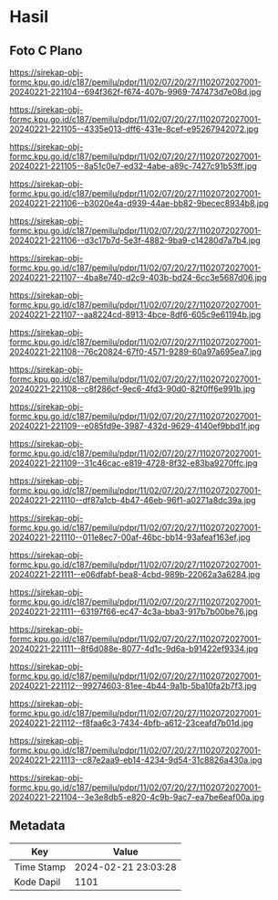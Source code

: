# Hasil

## Foto C Plano

https://sirekap-obj-formc.kpu.go.id/c187/pemilu/pdpr/11/02/07/20/27/1102072027001-20240221-221104--694f362f-f674-407b-9969-747473d7e08d.jpg

https://sirekap-obj-formc.kpu.go.id/c187/pemilu/pdpr/11/02/07/20/27/1102072027001-20240221-221105--4335e013-dff6-431e-8cef-e95267942072.jpg

https://sirekap-obj-formc.kpu.go.id/c187/pemilu/pdpr/11/02/07/20/27/1102072027001-20240221-221105--8a51c0e7-ed32-4abe-a89c-7427c91b53ff.jpg

https://sirekap-obj-formc.kpu.go.id/c187/pemilu/pdpr/11/02/07/20/27/1102072027001-20240221-221106--b3020e4a-d939-44ae-bb82-9becec8934b8.jpg

https://sirekap-obj-formc.kpu.go.id/c187/pemilu/pdpr/11/02/07/20/27/1102072027001-20240221-221106--d3c17b7d-5e3f-4882-9ba9-c14280d7a7b4.jpg

https://sirekap-obj-formc.kpu.go.id/c187/pemilu/pdpr/11/02/07/20/27/1102072027001-20240221-221107--4ba8e740-d2c9-403b-bd24-6cc3e5687d06.jpg

https://sirekap-obj-formc.kpu.go.id/c187/pemilu/pdpr/11/02/07/20/27/1102072027001-20240221-221107--aa8224cd-8913-4bce-8df6-605c9e61194b.jpg

https://sirekap-obj-formc.kpu.go.id/c187/pemilu/pdpr/11/02/07/20/27/1102072027001-20240221-221108--76c20824-67f0-4571-9289-60a97a695ea7.jpg

https://sirekap-obj-formc.kpu.go.id/c187/pemilu/pdpr/11/02/07/20/27/1102072027001-20240221-221108--c8f286cf-9ec6-4fd3-90d0-82f0ff6e991b.jpg

https://sirekap-obj-formc.kpu.go.id/c187/pemilu/pdpr/11/02/07/20/27/1102072027001-20240221-221109--e085fd9e-3987-432d-9629-4140ef9bbd1f.jpg

https://sirekap-obj-formc.kpu.go.id/c187/pemilu/pdpr/11/02/07/20/27/1102072027001-20240221-221109--31c46cac-e819-4728-8f32-e83ba9270ffc.jpg

https://sirekap-obj-formc.kpu.go.id/c187/pemilu/pdpr/11/02/07/20/27/1102072027001-20240221-221110--df87a1cb-4b47-46eb-96f1-a0271a8dc39a.jpg

https://sirekap-obj-formc.kpu.go.id/c187/pemilu/pdpr/11/02/07/20/27/1102072027001-20240221-221110--011e8ec7-00af-46bc-bb14-93afeaf163ef.jpg

https://sirekap-obj-formc.kpu.go.id/c187/pemilu/pdpr/11/02/07/20/27/1102072027001-20240221-221111--e06dfabf-bea8-4cbd-989b-22062a3a6284.jpg

https://sirekap-obj-formc.kpu.go.id/c187/pemilu/pdpr/11/02/07/20/27/1102072027001-20240221-221111--63197f66-ec47-4c3a-bba3-917b7b00be76.jpg

https://sirekap-obj-formc.kpu.go.id/c187/pemilu/pdpr/11/02/07/20/27/1102072027001-20240221-221111--8f6d088e-8077-4d1c-9d6a-b91422ef9334.jpg

https://sirekap-obj-formc.kpu.go.id/c187/pemilu/pdpr/11/02/07/20/27/1102072027001-20240221-221112--99274603-81ee-4b44-9a1b-5ba10fa2b7f3.jpg

https://sirekap-obj-formc.kpu.go.id/c187/pemilu/pdpr/11/02/07/20/27/1102072027001-20240221-221112--f8faa6c3-7434-4bfb-a612-23ceafd7b01d.jpg

https://sirekap-obj-formc.kpu.go.id/c187/pemilu/pdpr/11/02/07/20/27/1102072027001-20240221-221113--c87e2aa9-eb14-4234-9d54-31c8826a430a.jpg

https://sirekap-obj-formc.kpu.go.id/c187/pemilu/pdpr/11/02/07/20/27/1102072027001-20240221-221104--3e3e8db5-e820-4c9b-9ac7-ea7be6eaf00a.jpg


## Metadata

| Key        | Value               |
| ---------- | ------------------- |
| Time Stamp | 2024-02-21 23:03:28 |
| Kode Dapil | 1101                |



